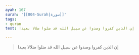 ```yaml
---
ayah: 167
surah: '[[004-Surah|سورة]]'
tags:
- quran
text: إن الذين كفروا وصدوا عن سبيل الله قد ضلوا ضلالا بعيدا

---
```

> إن الذين كفروا وصدوا عن سبيل الله قد ضلوا ضلالا بعيدا
